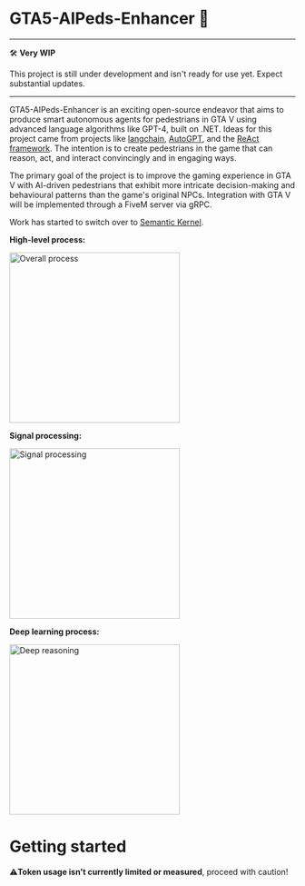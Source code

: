 
# GTA5-AIPeds-Enhancer 🤖

---

🛠️ **Very WIP**

This project is still under development and isn't ready for use yet. Expect substantial updates.

---

GTA5-AIPeds-Enhancer is an exciting open-source endeavor that aims to produce smart autonomous agents for pedestrians in GTA V using advanced language algorithms like GPT-4, built on .NET. Ideas for this project came from projects like [langchain](https://github.com/hwchase17/langchain), [AutoGPT](https://github.com/Significant-Gravitas/Auto-GPT), and the [ReAct framework](https://arxiv.org/abs/2210.03629). The intention is to create pedestrians in the game that can reason, act, and interact convincingly and in engaging ways.

The primary goal of the project is to improve the gaming experience in GTA V with AI-driven pedestrians that exhibit more intricate decision-making and behavioural patterns than the game's original NPCs. Integration with GTA V will be implemented through a FiveM server via gRPC.

Work has started to switch over to [Semantic Kernel](https://learn.microsoft.com/en-us/semantic-kernel/overview).

**High-level process:**

<img src="https://github.com/oneoneshot/GTA5-AIPeds-Enhancer/assets/21023513/d4c2b963-7e40-42ad-a06b-681136aa212c" width="300" alt="Overall process">

**Signal processing:**

<img src="https://github.com/oneoneshot/GTA5-AIPeds-Enhancer/assets/21023513/392e6fd8-c5dd-4fb2-ad36-12ba3ab3f90a" width="300" alt="Signal processing">

**Deep learning process:**

<img src="https://github.com/oneoneshot/GTA5-AIPeds-Enhancer/assets/21023513/72842d1b-495a-4d2f-84fb-eb41fc29c773" width="300" alt="Deep reasoning">

# Getting started

⚠️**Token usage isn't currently limited or measured**, proceed with caution!
